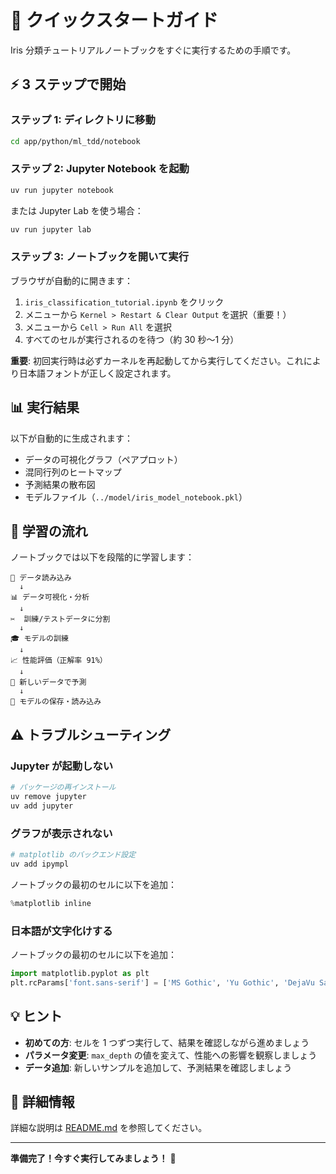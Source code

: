 # 🚀 クイックスタートガイド

Iris 分類チュートリアルノートブックをすぐに実行するための手順です。

## ⚡ 3 ステップで開始

### ステップ 1: ディレクトリに移動

```bash
cd app/python/ml_tdd/notebook
```

### ステップ 2: Jupyter Notebook を起動

```bash
uv run jupyter notebook
```

または Jupyter Lab を使う場合：

```bash
uv run jupyter lab
```

### ステップ 3: ノートブックを開いて実行

ブラウザが自動的に開きます：

1. `iris_classification_tutorial.ipynb` をクリック
2. メニューから `Kernel > Restart & Clear Output` を選択（重要！）
3. メニューから `Cell > Run All` を選択
4. すべてのセルが実行されるのを待つ（約 30 秒〜1 分）

**重要**: 初回実行時は必ずカーネルを再起動してから実行してください。これにより日本語フォントが正しく設定されます。

## 📊 実行結果

以下が自動的に生成されます：

- データの可視化グラフ（ペアプロット）
- 混同行列のヒートマップ
- 予測結果の散布図
- モデルファイル（`../model/iris_model_notebook.pkl`）

## 🎯 学習の流れ

ノートブックでは以下を段階的に学習します：

```
📂 データ読み込み
  ↓
📊 データ可視化・分析
  ↓
✂️  訓練/テストデータに分割
  ↓
🎓 モデルの訓練
  ↓
📈 性能評価（正解率 91%）
  ↓
🔮 新しいデータで予測
  ↓
💾 モデルの保存・読み込み
```

## ⚠️ トラブルシューティング

### Jupyter が起動しない

```bash
# パッケージの再インストール
uv remove jupyter
uv add jupyter
```

### グラフが表示されない

```bash
# matplotlib のバックエンド設定
uv add ipympl
```

ノートブックの最初のセルに以下を追加：

```python
%matplotlib inline
```

### 日本語が文字化けする

ノートブックの最初のセルに以下を追加：

```python
import matplotlib.pyplot as plt
plt.rcParams['font.sans-serif'] = ['MS Gothic', 'Yu Gothic', 'DejaVu Sans']
```

## 💡 ヒント

- **初めての方**: セルを 1 つずつ実行して、結果を確認しながら進めましょう
- **パラメータ変更**: `max_depth` の値を変えて、性能への影響を観察しましょう
- **データ追加**: 新しいサンプルを追加して、予測結果を確認しましょう

## 📖 詳細情報

詳細な説明は [README.md](./README.md) を参照してください。

---

**準備完了！今すぐ実行してみましょう！** 🎉
